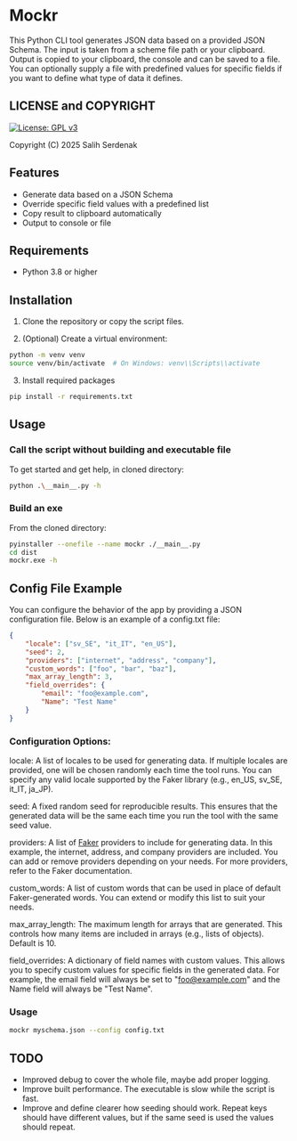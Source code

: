 <!-- Keywords: json schema, mockr, data generator, data faker, fake data, mock data, test data, synthetic data, offline, generator -->

# Mockr
This Python CLI tool generates JSON data based on a provided JSON Schema. The input is taken from a scheme file path or your clipboard. Output is copied to your clipboard, the console and can be saved to a file. You can optionally supply a file with predefined values for specific fields if you want to define what type of data it defines. 

## LICENSE and COPYRIGHT
[![License: GPL v3](https://img.shields.io/badge/License-GPLv3-blue.svg)](https://www.gnu.org/licenses/gpl-3.0)

Copyright (C) 2025 Salih Serdenak

## Features
- Generate data based on a JSON Schema
- Override specific field values with a predefined list
- Copy result to clipboard automatically
- Output to console or file

## Requirements
- Python 3.8 or higher

## Installation

1. Clone the repository or copy the script files.

2. (Optional) Create a virtual environment:
```bash
python -m venv venv
source venv/bin/activate  # On Windows: venv\\Scripts\\activate
```
3. Install required packages
```bash
pip install -r requirements.txt
```
## Usage 
### Call the script without building and executable file
To get started and get help, in cloned directory:
```bash
python .\__main__.py -h
```

### Build an exe
From the cloned directory:
```bash
pyinstaller --onefile --name mockr ./__main__.py
cd dist
mockr.exe -h
```

## Config File Example
You can configure the behavior of the app by providing a JSON configuration file. Below is an example of a config.txt file:

```json
{
    "locale": ["sv_SE", "it_IT", "en_US"],
    "seed": 2,
    "providers": ["internet", "address", "company"],
    "custom_words": ["foo", "bar", "baz"],
    "max_array_length": 3,
    "field_overrides": {
        "email": "foo@example.com",
        "Name": "Test Name"
    }
}
```

### Configuration Options:
locale: A list of locales to be used for generating data. If multiple locales are provided, one will be chosen randomly each time the tool runs. You can specify any valid locale supported by the Faker library (e.g., en_US, sv_SE, it_IT, ja_JP).

seed: A fixed random seed for reproducible results. This ensures that the generated data will be the same each time you run the tool with the same seed value.

providers: A list of [Faker](https://pypi.org/project/Faker) providers to include for generating data. In this example, the internet, address, and company providers are included. You can add or remove providers depending on your needs. For more providers, refer to the Faker documentation.

custom_words: A list of custom words that can be used in place of default Faker-generated words. You can extend or modify this list to suit your needs.

max_array_length: The maximum length for arrays that are generated. This controls how many items are included in arrays (e.g., lists of objects). Default is 10.

field_overrides: A dictionary of field names with custom values. This allows you to specify custom values for specific fields in the generated data. For example, the email field will always be set to "foo@example.com" and the Name field will always be "Test Name".

### Usage
```bash
mockr myschema.json --config config.txt
```

## TODO
- Improved debug to cover the whole file, maybe add proper logging.
- Improve built performance. The executable is slow while the script is fast.
- Improve and define clearer how seeding should work. Repeat keys should have different values, but if the same seed is used the values should repeat.
